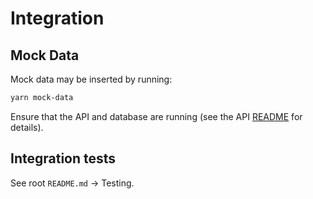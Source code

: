 # Integration

## Mock Data

Mock data may be inserted by running:

```sh
yarn mock-data
```

Ensure that the API and database are running (see the API [README](../../apps/hash-api/README.md) for details).

## Integration tests

See root `README.md` → Testing.
